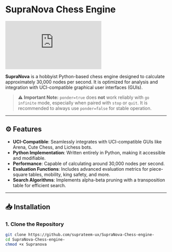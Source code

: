 # SupraNova Chess Engine

![SupraNova Logo](https://chessengines.blogspot.com/2021/09/first-test-chess-engine-supernova24.html)

**SupraNova** is a hobbyist Python-based chess engine designed to calculate approximately 30,000 nodes per second. It is optimized for analysis and integration with UCI-compatible graphical user interfaces (GUIs).

> ⚠️ **Important Note:** `ponder=true` does **not** work reliably with `go infinite` mode, especially when paired with `stop` or `quit`. It is recommended to always use `ponder=false` for stable operation.

---

## ⚙️ Features

- **UCI-Compatible**: Seamlessly integrates with UCI-compatible GUIs like Arena, Cute Chess, and Lichess bots.  
- **Python Implementation**: Written entirely in Python, making it accessible and modifiable.  
- **Performance**: Capable of calculating around 30,000 nodes per second.  
- **Evaluation Functions**: Includes advanced evaluation metrics for piece-square tables, mobility, king safety, and more.  
- **Search Algorithms**: Implements alpha-beta pruning with a transposition table for efficient search.

---

## 📥 Installation

### 1. Clone the Repository

```bash
git clone https://github.com/suprateem-ux/SupraNova-Chess-engine-
cd SupraNova-Chess-engine-
chmod +x Supranova
